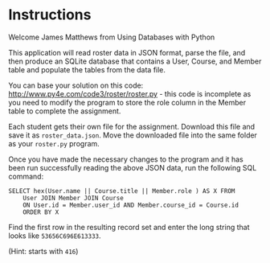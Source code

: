 # Instructions

Welcome James Matthews from Using Databases with Python

This application will read roster data in JSON format, parse the file, and then produce an SQLite database that contains a User, Course, and Member table and populate the tables from the data file.

You can base your solution on this code: http://www.py4e.com/code3/roster/roster.py - this code is incomplete as you need to modify the program to store the role column in the Member table to complete the assignment.

Each student gets their own file for the assignment. Download this file and save it as `roster_data.json`. Move the downloaded file into the same folder as your `roster.py` program.

Once you have made the necessary changes to the program and it has been run successfully reading the above JSON data, run the following SQL command:

```
SELECT hex(User.name || Course.title || Member.role ) AS X FROM
    User JOIN Member JOIN Course
    ON User.id = Member.user_id AND Member.course_id = Course.id
    ORDER BY X
```
Find the first row in the resulting record set and enter the long string that looks like `53656C696E613333`.

(Hint: starts with `416`)
